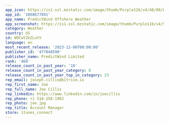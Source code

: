 ```yaml
---
app_icon: https://is1-ssl.mzstatic.com/image/thumb/Purple126/v4/48/88/60/4888600f-3bea-df5a-ac74-083a31381c7a/AppIcon-0-0-1x_U007emarketing-0-6-0-85-220.png/1024x1024bb.png
app_id: '1068677891'
app_name: PredictWind Offshore Weather
app_screenshot: https://is1-ssl.mzstatic.com/image/thumb/Purple116/v4/50/7c/ce/507cceb2-b6c1-2021-918d-42343f3b14e2/1ae54306-8604-484d-b8dc-254659c80ee6_Frame_810.jpg/1284x2778bb.png
category: Weather
country: US
id: W9CwtZeZLutV
language: en
most_recent_release: '2023-12-06T00:00:00'
publisher_id: '477048590'
publisher_name: PredictWind Limited
rank: '468'
release_count_in_past_year: '10'
release_count_in_past_year_category: 8
release_count_in_past_year_top_in_category: 23
rep_email: joseph.cillis@bitrise.io
rep_first_name: Joe
rep_full_name: Joe Cillis
rep_linkedin: https://www.linkedin.com/in/joecillis
rep_phone: +1 518-258-1902
rep_photo: joe.jpg
rep_title: Account Manager
store: itunes_connect
---
```

